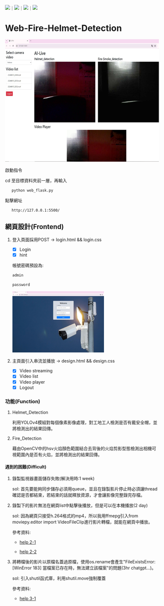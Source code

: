 ![](https://img.shields.io/github/stars/duzhewen0404/Web-Fire-Helmet-Detection.svg)｜![](https://img.shields.io/github/forks/duzhewen0404/Web-Fire-Helmet-Detection.svg)｜![](https://img.shields.io/github/issues-pr/duzhewen0404/Web-Fire-Helmet-Detection.svg)｜![](https://img.shields.io/github/issues/duzhewen0404/Web-Fire-Helmet-Detection.svg)
# Web-Fire-Helmet-Detection
<img src="./static/images/messageImage_1718391351649.jpg" alt="專案封面圖" width="600" height="400"/>


啟動指令

   cd 至目標資料夾前一層，再輸入
```bash
   python web_flask.py
```
點擊網址
```bash
   http://127.0.0.1:5500/
```

## 網頁設計(Frontend)

1. 登入頁面採用POST -> login.html && login.css

   - [x] Login  
   - [x] hint
   
   帳號密碼預設為:
   ```bash
   admin
   ```
   ```bash
   password
   ```
   <img src="./static/images/messageImage_1718391448459.jpg" alt="專案封面圖" width="300" height="200"/>

2. 主頁面引入串流並播放 -> design.html && design.css
   - [x] Video streaming  
   - [x] Video list
   - [x] Video player
   - [x] Logout

### 功能(Function)

1. Helmet_Detection

    利用YOLOv4模組對每個像素影像處理，對工地工人檢測是否有戴安全帽，並將檢測出的結果回傳。
2. Fire_Detection

    藉由OpenCV中的hsv火焰顏色範圍結合去背後的火焰剪影型態檢測出相機可視範圍內是否有火焰，並將檢測出的結果回傳。

#### 遇到的困難(Difficult)
1. 錄製監視器畫面儲存失敗(解決用時:1 week)
	
    sol: 首先要能夠同步儲存必須用queue，並且在錄製影片停止時必須讓thread確認是否都結束，若結束的話就釋放資源，才會讓影像完整錄完存檔。

2. 錄製下的影片無法在網頁list中點擊後播放，但是可以在本機播放(2 day)
	
    sol: 因為網頁只接受h.264格式的mp4，所以我用ffmepg引入from moviepy.editor import VideoFileClip進行影片轉檔，就能在網頁中播放。

   參考資料:
   - [help 2-1](https://www.cnblogs.com/Yellow-ice/p/13743400.html)
     
   - [help 2-2](https://blog.csdn.net/qq_41494464/article/details/88664507)

4. 將轉檔後的影片以原檔名蓋過原檔，使用os.rename會產生"FileExistsError: [WinError 183] 當檔案已存在時，無法建立該檔案"的問題(3hr chatgpt...)。

    sol: 引入shutil函式庫，利用shutil.move強制覆蓋

   參考資料:
    - [help 3-1]( https://www.jianshu.com/p/f39a444dee46)
